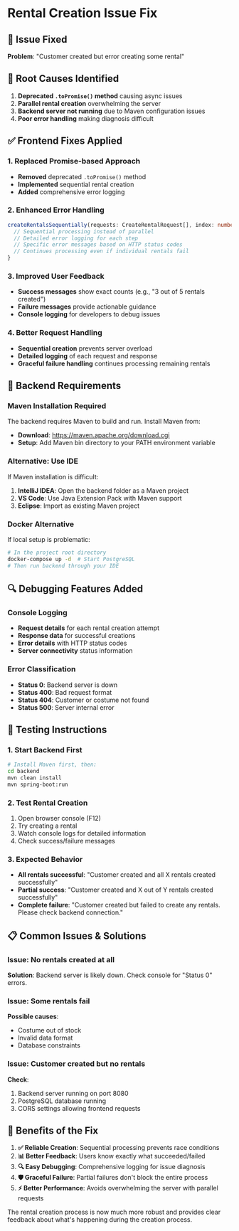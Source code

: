 # Rental Creation Issue Fix

## 🔧 Issue Fixed
**Problem**: "Customer created but error creating some rental"

## 🎯 Root Causes Identified
1. **Deprecated `.toPromise()` method** causing async issues
2. **Parallel rental creation** overwhelming the server
3. **Backend server not running** due to Maven configuration issues
4. **Poor error handling** making diagnosis difficult

## ✅ Frontend Fixes Applied

### 1. **Replaced Promise-based Approach**
- **Removed** deprecated `.toPromise()` method
- **Implemented** sequential rental creation
- **Added** comprehensive error logging

### 2. **Enhanced Error Handling**
```typescript
createRentalsSequentially(requests: CreateRentalRequest[], index: number, successfulRentals: Rental[]) {
  // Sequential processing instead of parallel
  // Detailed error logging for each step
  // Specific error messages based on HTTP status codes
  // Continues processing even if individual rentals fail
}
```

### 3. **Improved User Feedback**
- **Success messages** show exact counts (e.g., "3 out of 5 rentals created")
- **Failure messages** provide actionable guidance
- **Console logging** for developers to debug issues

### 4. **Better Request Handling**
- **Sequential creation** prevents server overload
- **Detailed logging** of each request and response
- **Graceful failure handling** continues processing remaining rentals

## 🚀 Backend Requirements

### **Maven Installation Required**
The backend requires Maven to build and run. Install Maven from:
- **Download**: https://maven.apache.org/download.cgi
- **Setup**: Add Maven bin directory to your PATH environment variable

### **Alternative: Use IDE**
If Maven installation is difficult:
1. **IntelliJ IDEA**: Open the backend folder as a Maven project
2. **VS Code**: Use Java Extension Pack with Maven support
3. **Eclipse**: Import as existing Maven project

### **Docker Alternative**
If local setup is problematic:
```bash
# In the project root directory
docker-compose up -d  # Start PostgreSQL
# Then run backend through your IDE
```

## 🔍 Debugging Features Added

### **Console Logging**
- **Request details** for each rental creation attempt
- **Response data** for successful creations
- **Error details** with HTTP status codes
- **Server connectivity** status information

### **Error Classification**
- **Status 0**: Backend server is down
- **Status 400**: Bad request format
- **Status 404**: Customer or costume not found
- **Status 500**: Server internal error

## 🎯 Testing Instructions

### 1. **Start Backend First**
```bash
# Install Maven first, then:
cd backend
mvn clean install
mvn spring-boot:run
```

### 2. **Test Rental Creation**
1. Open browser console (F12)
2. Try creating a rental
3. Watch console logs for detailed information
4. Check success/failure messages

### 3. **Expected Behavior**
- **All rentals successful**: "Customer created and all X rentals created successfully"
- **Partial success**: "Customer created and X out of Y rentals created successfully"
- **Complete failure**: "Customer created but failed to create any rentals. Please check backend connection."

## 📋 Common Issues & Solutions

### **Issue**: No rentals created at all
**Solution**: Backend server is likely down. Check console for "Status 0" errors.

### **Issue**: Some rentals fail
**Possible causes**:
- Costume out of stock
- Invalid data format
- Database constraints

### **Issue**: Customer created but no rentals
**Check**:
1. Backend server running on port 8080
2. PostgreSQL database running
3. CORS settings allowing frontend requests

## 🎉 Benefits of the Fix

1. **✅ Reliable Creation**: Sequential processing prevents race conditions
2. **📊 Better Feedback**: Users know exactly what succeeded/failed
3. **🔍 Easy Debugging**: Comprehensive logging for issue diagnosis
4. **🛡️ Graceful Failure**: Partial failures don't block the entire process
5. **⚡ Better Performance**: Avoids overwhelming the server with parallel requests

The rental creation process is now much more robust and provides clear feedback about what's happening during the creation process.
